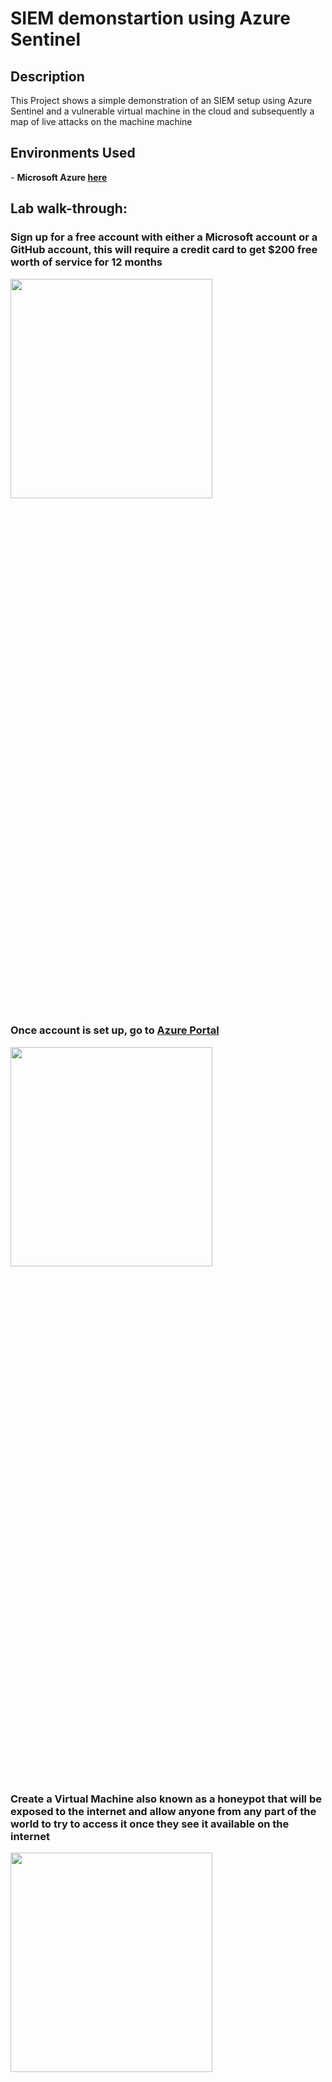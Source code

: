 <h1>SIEM demonstartion using Azure Sentinel</h1>


<h2>Description</h2>
This Project shows a simple demonstration of an SIEM setup using Azure Sentinel and a vulnerable virtual machine in the cloud and subsequently a map of live attacks on the machine machine
<br />

<h2>Environments Used </h2>
- <b>Microsoft Azure <a href="https://azure.microsoft.com/en-us/free/">here</a> </b>

<h2>Lab walk-through:</h2>

<h3>Sign up for a free account with either a Microsoft account or a GitHub account, this will require a credit card to get $200 free worth of service for 12 months </h3>

<img src="https://github.com/mun4h/SIEM--Azure-Sentinel/blob/main/images/1.png" height="30%" width="80%"/>

<h3>Once account is set up, go to <a href="https://portal.azure.com/">Azure Portal</a> </h3>

<img src="https://github.com/mun4h/SIEM--Azure-Sentinel/blob/main/images/2.png" height="30%" width="80%"/>

<h3>Create a Virtual Machine also known as a honeypot that will be exposed to the internet and allow anyone from any part of the world to try to access it once they see it available on the internet</h3>

<img src="https://github.com/mun4h/SIEM--Azure-Sentinel/blob/main/images/3.png" height="30%" width="80%"/>

<img src="https://github.com/mun4h/SIEM--Azure-Sentinel/blob/main/images/4.png" height="300%" width="80%"/>

<h3>Set up the Virtual Machine by creating a new resource group for resource share and everything in this lab will be put in this resource group</h3>

<img src="https://github.com/mun4h/SIEM--Azure-Sentinel/blob/main/images/5.png" height="30%" width="80%"/>

<h3> Create a name for the Virtual machine, add the region, and leave other options as default, then create a user and password for the VM</h3>

<img src="https://github.com/mun4h/SIEM--Azure-Sentinel/blob/main/images/6.png" height="30%" width="80%"/>

<img src="https://github.com/mun4h/SIEM--Azure-Sentinel/blob/main/images/7.png" height="30%" width="80%"/>

<h3>Confirm the licensing information and click Next to Disks and Next to Networking </h3>

<img src="https://github.com/mun4h/SIEM--Azure-Sentinel/blob/main/images/8.png" height="30%" width="80%"/>

<h3>Create a new firewall control, make it open to the internet, remove the default rule, and create a new inbound rule that allows everything into the VM </h3>
<img src="https://github.com/mun4h/SIEM--Azure-Sentinel/blob/main/images/9.png" height="30%" width="80%"/>
<h3>Change the destination port to * for any  and make the priority to a low value and name the rule which will allow all traffic from the internet into the VM this rule will allow the VM to be discoverable </h3>
<img src="https://github.com/mun4h/SIEM--Azure-Sentinel/blob/main/images/10.png" height="30%" width="80%"/>

<h3> Click Review and Create once the new rule has been added then on the next page, click Create </h3>
<img src="https://github.com/mun4h/SIEM--Azure-Sentinel/blob/main/images/11.png" height="30%" width="80%"/>

<h3> The deployment is done and VM has been set up </h3>
<img src="https://github.com/mun4h/SIEM--Azure-Sentinel/blob/main/images/12.png" height="30%" width="80%"/>

<h3> Next is to make log Analytics workspaces that will be used to inject logs from the VM and we will also create a custom log that contains geographic information of where the attacks are coming from </h3>
<img src="https://github.com/mun4h/SIEM--Azure-Sentinel/blob/main/images/13.png" height="30%" width="80%"/>
<img src="https://github.com/mun4h/SIEM--Azure-Sentinel/blob/main/images/14.png" height="30%" width="80%"/>
<img src="https://github.com/mun4h/SIEM--Azure-Sentinel/blob/main/images/15.png" height="30%" width="80%"/>
<h3>Azure sentinel will connect to the workspace to display the geodata on the map</h3>
<h3> Click Review and Create, then click Create on the next page </h3>
<h3>Set up a Security Center also known as Microsoft Defender for Cloud and enable the ability to gather logs from the VM into the Log Analytics Workspaces</h3>
<img src="https://github.com/mun4h/SIEM--Azure-Sentinel/blob/main/images/16.png" height="30%" width="80%"/>
<h3> Then go to Management, Environment settings, and select the workspace under Azure subcriptions</h3>
<img src="https://github.com/mun4h/SIEM--Azure-Sentinel/blob/main/images/17.png" height="30%" width="80%"/>
<h3>Turn off the SQL server and save at the top</h3>
<img src="https://github.com/mun4h/SIEM--Azure-Sentinel/blob/main/images/18.png" height="30%" width="80%"/>
<h3>Go to log analytics workspaces and connect to the virtual machine </h3>
<img src="https://github.com/mun4h/SIEM--Azure-Sentinel/blob/main/images/19.png" height="30%" width="80%"/>
<img src="https://github.com/mun4h/SIEM--Azure-Sentinel/blob/main/images/19b.png" height="30%" width="80%"/>
<img src="https://github.com/mun4h/SIEM--Azure-Sentinel/blob/main/images/19c.png" height="30%" width="80%"/>
<img src="https://github.com/mun4h/SIEM--Azure-Sentinel/blob/main/images/19d.png" height="30%" width="80%"/>
<h3>Set up Sentinel which is the SIEM to use to visualize the attack data and pick log analytics workspace to get logs from </h3>
<img src="https://github.com/mun4h/SIEM--Azure-Sentinel/blob/main/images/20.png" height="30%" width="80%"/>
<img src="https://github.com/mun4h/SIEM--Azure-Sentinel/blob/main/images/20a.png" height="30%" width="80%"/>
<img src="https://github.com/mun4h/SIEM--Azure-Sentinel/blob/main/images/20b.png" height="30%" width="80%"/>
<h3>Go to virtual machines then to the VM create to get the public IP address</h3>
<img src="https://github.com/mun4h/SIEM--Azure-Sentinel/blob/main/images/21.png" height="30%" width="80%"/>
<img src="https://github.com/mun4h/SIEM--Azure-Sentinel/blob/main/images/22.png" height="30%" width="80%"/>
<h3>Use the IP address and connect to the VM with RDP(remote desktop connection on the local machine</h3>
<img src="https://github.com/mun4h/SIEM--Azure-Sentinel/blob/main/images/22a.png" height="30%" width="80%"/>
<img src="https://github.com/mun4h/SIEM--Azure-Sentinel/blob/main/images/22b.png" height="30%" width="80%"/>
<img src="https://github.com/mun4h/SIEM--Azure-Sentinel/blob/main/images/22c.png" height="30%" width="80%"/>
<h3>Logging in to the VM with incorrect credentials to get the log from the Event Viewer on the VM</h3>
<img src="https://github.com/mun4h/SIEM--Azure-Sentinel/blob/main/images/23a.png" height="30%" width="80%"/>
<h3>Going through the details of the failed login attempt will give the username, failure reason, and IP address of the attempt   </h3>
<img src="https://github.com/mun4h/SIEM--Azure-Sentinel/blob/main/images/23.png" height="30%" width="80%"/>
<h3><b>Go to the IP geolocation website to get more information about the attempted login using the IP address <a href="https://ipgeolocation.io/">here</a> </h3>
<img src="https://github.com/mun4h/SIEM--Azure-Sentinel/blob/main/images/24.png" height="30%" width="80%"/>
<h4> Use the log in the result to create a custom log and send the log to the log analytics workspace and use the Azure sentinel to read the information and use it to plot a map </h4>
<h3>Turn the firewall off on the VM to allow any inbound ECHO request and make it available on the internet faster</h3>
<h3>Ping the VM with the IP address before and after turning off the firewall</h3>
<img src="https://github.com/mun4h/SIEM--Azure-Sentinel/blob/main/images/25.png" height="30%" width="80%"/>
<h3>Open a new script of Windows Powershell ISE and Copy/paste a script that will be used to filter failed RDP events from Windows Event Viewer/h3>
<img src="https://github.com/mun4h/SIEM--Azure-Sentinel/blob/main/images/26.png" height="30%" width="80%"/>
 <img src="https://github.com/mun4h/SIEM--Azure-Sentinel/blob/main/images/27.png" height="30%" width="80%"/>
<h3>Save the pasted script on desktop</h3>
<img src="https://github.com/mun4h/SIEM--Azure-Sentinel/blob/main/images/27a.png" height="30%" width="80%"/>
<h3> Sign up on IPGeolocation website to get the API KEY <a href="https://ipgeolocation.io/">here</a></h3>
<img src="https://github.com/mun4h/SIEM--Azure-Sentinel/blob/main/images/28.png" height="30%" width="80%"/>
<h3>Sign up with Google or sign up with an email </h3>
<img src="https://github.com/mun4h/SIEM--Azure-Sentinel/blob/main/images/28a.png" height="30%" width="80%"/>
<h3>Sign up on the website will give the ability to get geodata and longitude &latitude </h3>
<img src="https://github.com/mun4h/SIEM--Azure-Sentinel/blob/main/images/28b.png" height="30%" width="80%"/>

















<!--
 ```diff
- text in red
+ text in green
! text in orange
# text in gray
@@ text in purple (and bold)@@
```
--!>
